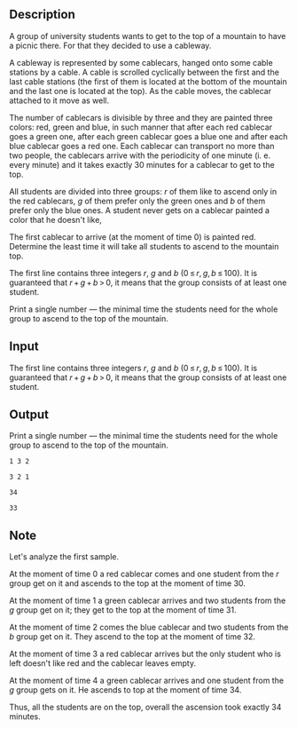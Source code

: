 ## Description

<div><p>A group of university students wants to get to the top of a mountain to have a picnic there. For that they decided to use a cableway.</p><p>A cableway is represented by some cablecars, hanged onto some cable stations by a cable. A cable is scrolled cyclically between the first and the last cable stations (the first of them is located at the bottom of the mountain and the last one is located at the top). As the cable moves, the cablecar attached to it move as well.</p><p>The number of cablecars is divisible by three and they are painted three colors: red, green and blue, in such manner that after each red cablecar goes a green one, after each green cablecar goes a blue one and after each blue cablecar goes a red one. Each cablecar can transport no more than two people, the cablecars arrive with the periodicity of one minute (i. e. every minute) and it takes exactly <span class="tex-span">30</span> minutes for a cablecar to get to the top.</p><p>All students are divided into three groups: <span class="tex-span"><i>r</i></span> of them like to ascend only in the red cablecars, <span class="tex-span"><i>g</i></span> of them prefer only the green ones and <span class="tex-span"><i>b</i></span> of them prefer only the blue ones. A student never gets on a cablecar painted a color that he doesn't like,</p><p>The first cablecar to arrive (at the moment of time <span class="tex-span">0</span>) is painted red. Determine the least time it will take all students to ascend to the mountain top.</p></div><div class="input-specification"><p>The first line contains three integers <span class="tex-span"><i>r</i></span>, <span class="tex-span"><i>g</i></span> and <span class="tex-span"><i>b</i></span> (<span class="tex-span">0 ≤ <i>r</i>, <i>g</i>, <i>b</i> ≤ 100</span>). It is guaranteed that <span class="tex-span"><i>r</i> + <i>g</i> + <i>b</i> &gt; 0</span>, it means that the group consists of at least one student. </p></div><div class="output-specification"><p>Print a single number — the minimal time the students need for the whole group to ascend to the top of the mountain.</p></div>

## Input

<p>The first line contains three integers <span class="tex-span"><i>r</i></span>, <span class="tex-span"><i>g</i></span> and <span class="tex-span"><i>b</i></span> (<span class="tex-span">0 ≤ <i>r</i>, <i>g</i>, <i>b</i> ≤ 100</span>). It is guaranteed that <span class="tex-span"><i>r</i> + <i>g</i> + <i>b</i> &gt; 0</span>, it means that the group consists of at least one student. </p>

## Output

<p>Print a single number — the minimal time the students need for the whole group to ascend to the top of the mountain.</p>





```input1
1 3 2

```




```input2
3 2 1

```




```output1
34
```




```output2
33
```



## Note

<p>Let's analyze the first sample.</p><p>At the moment of time <span class="tex-span">0</span> a red cablecar comes and one student from the <span class="tex-span"><i>r</i></span> group get on it and ascends to the top at the moment of time <span class="tex-span">30</span>.</p><p>At the moment of time <span class="tex-span">1</span> a green cablecar arrives and two students from the <span class="tex-span"><i>g</i></span> group get on it; they get to the top at the moment of time <span class="tex-span">31</span>.</p><p>At the moment of time <span class="tex-span">2</span> comes the blue cablecar and two students from the <span class="tex-span"><i>b</i></span> group get on it. They ascend to the top at the moment of time <span class="tex-span">32</span>.</p><p>At the moment of time <span class="tex-span">3</span> a red cablecar arrives but the only student who is left doesn't like red and the cablecar leaves empty.</p><p>At the moment of time <span class="tex-span">4</span> a green cablecar arrives and one student from the <span class="tex-span"><i>g</i></span> group gets on it. He ascends to top at the moment of time <span class="tex-span">34</span>.</p><p>Thus, all the students are on the top, overall the ascension took exactly <span class="tex-span">34</span> minutes.</p>
